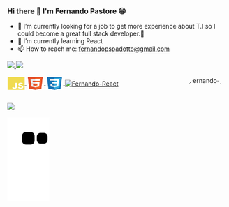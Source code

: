 ### Hi there 👋 I'm Fernando Pastore 😁

- 🔭 I’m currently looking for a job to get more experience about T.I so I could become a great full stack developer.🙌
- 🌱 I’m currently learning React
- 📫 How to reach me: fernandopspadotto@gmail.com


<div>
  <a href="https://github.com/fernandoPastore">
  <img height="150cm" src="https://github-readme-stats.vercel.app/api?username=fernandoPastore&show_icons=true&theme=dracula&include_all_commits=true&count_private=true"/>
  <img height="150cm" src="https://github-readme-stats.vercel.app/api/top-langs/?username=fernandoPastore&layout=compact&langs_count=10&theme=dracula"/>
</div>
  <div style="display: inline_block">
  <br>
  <img align="center" alt="Fernando-Js" height="30" width="40" src="https://raw.githubusercontent.com/devicons/devicon/master/icons/javascript/javascript-plain.svg">
  <img align="center" alt="Fernando-HTML" height="30" width="40" src="https://raw.githubusercontent.com/devicons/devicon/master/icons/html5/html5-original.svg">
  <img align="center" alt="Fernando-CSS" height="30" width="40" src="https://raw.githubusercontent.com/devicons/devicon/master/icons/css3/css3-original.svg">
  <img align="center" alt="Fernando-React" height="30" width="40" src="https://cdn.jsdelivr.net/gh/devicons/devicon/icons/react/react-original.svg">
  <img align="right" alt="Fernando-gif" height="150" style="border-radius:50px;"
 src="https://cdn.discordapp.com/attachments/937431464004444172/939633647043108954/643oi0.gif">
    
</div>    

##
    
<div> 
  <a href="https://instagram.com/kodaah_"><img src="https://img.shields.io/badge/-Instagram-%23E4405F?style=for-the-badge&logo=instagram&logoColor=white" target="_blank"></a>
  
  ![Snake animation](https://github.com/fernandoPastore/fernandoPastore/blob/output/github-contribution-grid-snake.svg)
 </div>
